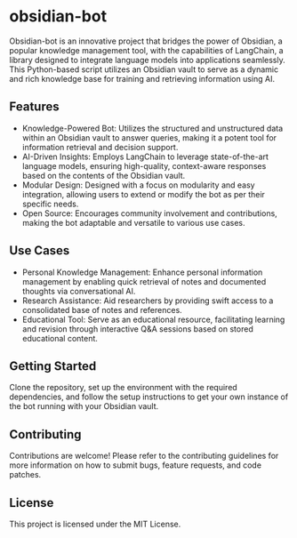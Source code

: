 # obsidian-bot

Obsidian-bot is an innovative project that bridges the power of Obsidian, a popular knowledge management tool, with the capabilities of LangChain, a library designed to integrate language models into applications seamlessly. This Python-based script utilizes an Obsidian vault to serve as a dynamic and rich knowledge base for training and retrieving information using AI.

## Features

* Knowledge-Powered Bot: Utilizes the structured and unstructured data within an Obsidian vault to answer queries, making it a potent tool for information retrieval and decision support.
* AI-Driven Insights: Employs LangChain to leverage state-of-the-art language models, ensuring high-quality, context-aware responses based on the contents of the Obsidian vault.
* Modular Design: Designed with a focus on modularity and easy integration, allowing users to extend or modify the bot as per their specific needs.
* Open Source: Encourages community involvement and contributions, making the bot adaptable and versatile to various use cases.

## Use Cases

* Personal Knowledge Management: Enhance personal information management by enabling quick retrieval of notes and documented thoughts via conversational AI.
* Research Assistance: Aid researchers by providing swift access to a consolidated base of notes and references.
* Educational Tool: Serve as an educational resource, facilitating learning and revision through interactive Q&A sessions based on stored educational content.

## Getting Started

Clone the repository, set up the environment with the required dependencies, and follow the setup instructions to get your own instance of the bot running with your Obsidian vault.

## Contributing

Contributions are welcome! Please refer to the contributing guidelines for more information on how to submit bugs, feature requests, and code patches.

## License

This project is licensed under the MIT License.
